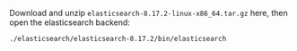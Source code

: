 Download and unzip `elasticsearch-8.17.2-linux-x86_64.tar.gz` here, then open the elasticsearch backend:
```
./elasticsearch/elasticsearch-8.17.2/bin/elasticsearch
```
